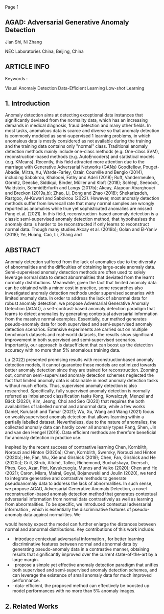Page 1

## AGAD: Adversarial Generative Anomaly Detection

Jian Shi, Ni Zhang

NEC Laboratories China, Beijing, China

## ARTICLE INFO

Keywords :

Visual Anomaly Detection Data-Efficient Learning Low-shot Learning

## 1. Introduction

Anomaly detection aims at detecting exceptional data instances that significantly deviated from the normality data, which has an increasing demands in medical diagnosis, fraud detection and many other fields. In most tasks, anomalous data is scarce and diverse so that anomaly detection is commonly modeled as semi-supervised 1 learning problems, in which anomalous data is mostly considered as not available during the training and the training data contains only "normal" class. Traditional anomaly detection methods mainly include one-class methods (e.g. One-class SVM), reconstruction-based methods (e.g. AutoEncoders) and statistical models (e.g. KMeans). Recently, this field attracted more attention due to the marriage with Generative Adversarial Networks (GANs) Goodfellow, Pouget-Abadie, Mirza, Xu, Warde-Farley, Ozair, Courville and Bengio (2014), including Sabokrou, Khalooei, Fathy and Adeli (2018); Ruff, Vandermeulen, Görnitz, Deecke, Siddiqui, Binder, Müller and Kloft (2018); Schlegl, Seeböck, Waldstein, SchmidtErfurth and Langs (2017b); Akcay, Atapour-Abarghouei and Breckon (2019a,b); Zhao, Li, Dong and Zhao (2018); Shekarizadeh, Rastgoo, Al-Kuwari and Sabokrou (2022). However, most anomaly detection methods suffer from lowrecall rate that many normal samples are wrongly reported as anomalies while true yet sophisticated anomalies are missed Pang et al. (2021). In this field, reconstruction-based anomaly detection is a classic semi-supervised anomaly detection method, that hypothesises the anomaly data is harder to be reconstructed if only learns to reconstruct normal data. Though many studies Akcay et al. (2019b); Golan and El-Yaniv (2018); Ye, Huang, Cao, Li, Zhang and

## ABSTRACT

Anomaly detection suffered from the lack of anomalies due to the diversity of abnormalities and the difficulties of obtaining large-scale anomaly data. Semi-supervised anomaly detection methods are often used to solely leverage normal data to detect abnormalities that deviated from the learnt normality distributions. Meanwhile, given the fact that limited anomaly data can be obtained with a minor cost in practice, some researches also investigated anomaly detection methods under supervised scenarios with limited anomaly data. In order to address the lack of abnormal data for robust anomaly detection, we propose Adversarial Generative Anomaly Detection (AGAD), a self-contrast-based anomaly detection paradigm that learns to detect anomalies by generating contextual adversarial information from the massive normal examples. Essentially, our method generates pseudo-anomaly data for both supervised and semi-supervised anomaly detection scenarios. Extensive experiments are carried out on multiple benchmark datasets and real-world datasets, the results show significant improvement in both supervised and semi-supervised scenarios. Importantly, our approach is dataefficient that can boost up the detection accuracy with no more than 5% anomalous training data.

Lu (2022) presented promising results with reconstructionbased anomaly detection models, it cannot guarantee those models are optimized towards better anomaly detection since they are trained for reconstruction. Zooming out, common semi-supervised anomaly detection schemes neglected the fact that limited anomaly data is obtainable in most anomaly detection tasks without much efforts. Thus, supervised anomaly detection is also researched. Specifically, fully supervised anomaly detection is normally referred as imbalanced classification tasks Kong, Kowalczyk, Menzel and Bäck (2020); Kim, Jeong, Choi and Seo (2020) that requires the both availabilities of labelled normal and abnormal data, while a few works Daniel, Kurutach and Tamar (2021); Wu, Xu, Wang and Wang (2021) focus on weaklysupervised anomaly detection that allows learning within a partially labelled dataset. Nevertheless, due to the nature of anomalies, the collected anomaly data can hardly cover all anomaly types Pang, Shen, Jin and van den Hengel (2019). Data efficient methods are therefore beneficial for anomaly detection in practice use.

Inspired by the recent success of contrastive learning Chen, Kornblith, Norouzi and Hinton (2020a); Chen, Kornblith, Swersky, Norouzi and Hinton (2020b); He, Fan, Wu, Xie and Girshick (2019); Chen, Fan, Girshick and He (2020c); Grill, Strub, Altché, Tallec, Richemond, Buchatskaya, Doersch, Pires, Guo, Azar, Piot, Kavukcuoglu, Munos and Valko (2020); Chen and He (2021); Caron, Misra, Mairal, Goyal, Bojanowski and Joulin (2020), we tend to integrate generative and contrastive methods to generate pseudoanomaly data to address the lack of abnormalities. In such sense, we propose AGAD, Adversarial Generative Anomaly Detection, a novel reconstruction-based anomaly detection method that generates contextual adversarial information from normal data contrastively as well as learning from abnormalities. To be specific, we introduced contextual adversarial information , which is essentially the discriminative features of pseudo-anomaly data against normalities. We

would hereby expect the model can further enlarge the distances between normal and abnormal distributions. Key contributions of this work include:

- · introduce contextual adversarial information , for better learning discriminative features between normal and abnormal data by generating pseudo-anomaly data in a contrastive manner, obtaining results that significantly improved over the current state-of-the-art by a large margin.
- · propose a simple yet effective anomaly detection paradigm that unifies both supervised and semi-supervised anomaly detection schemes, and can leverage the existence of small anomaly data for much improved performance.
- · data-efficient, the proposed method can effectively be boosted up model performances with no more than 5% anomaly images.

## 2. Related Works